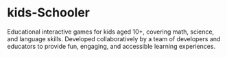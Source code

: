 # kids-Schooler
Educational interactive games for kids aged 10+, covering math, science, and language skills. Developed collaboratively by a team of developers and educators to provide fun, engaging, and accessible learning experiences.
